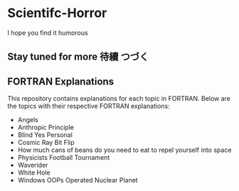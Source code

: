 # Scientifc-Horror
I hope you find it humorous

## Stay tuned for more 待續 つづく

## FORTRAN Explanations

This repository contains explanations for each topic in FORTRAN. Below are the topics with their respective FORTRAN explanations:

- Angels
- Anthropic Principle
- Blind Yes Personal
- Cosmic Ray Bit Flip
- How much cans of beans do you need to eat to repel yourself into space
- Physicists Football Tournament
- Waverider
- White Hole
- Windows OOPs Operated Nuclear Planet
